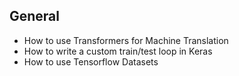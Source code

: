 ## General 
- How to use Transformers for Machine Translation
- How to write a custom train/test loop in Keras
- How to use Tensorflow Datasets
